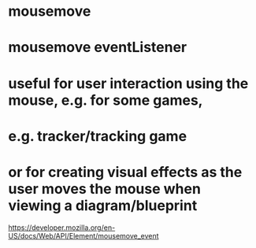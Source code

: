 # mousemove
# mousemove eventListener
# useful for user interaction using the mouse, e.g. for some games, 
# e.g. tracker/tracking game
# or for creating visual effects as the user moves the mouse when viewing a diagram/blueprint


https://developer.mozilla.org/en-US/docs/Web/API/Element/mousemove_event
